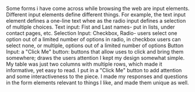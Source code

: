 Some forms i have come across while browsing the web are input elements. Different input elements define different things. For example, the text input element defines a one-line text whee as the radio input defines a selection of multiple choices.
Text input: Fist and Last names- put in lists, under contact pages, etc.
Selection Input: Checkbox, Radio- users select one option out of a limited number of options in radio, in checkbox users can select none, or multiple, options out of a limited number of options
Button Input: a "Click Me" button: buttons that allow uses to click and bring them somewhere; draws the users attention
I kept my design somewhat simple. My table was just two columns with multiple rows, which made it informative, yet easy to read. I put in a "Click Me" button to add attention and some interactiveness to the piece. I made my responses and questions in the form elements relevant to things I like, and made them unique as well.
